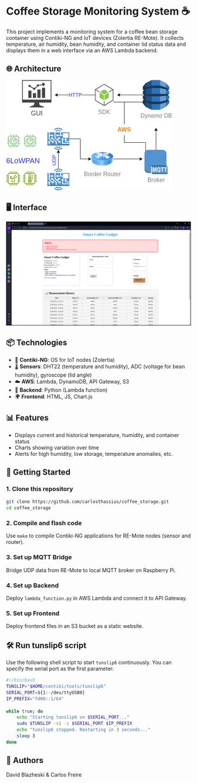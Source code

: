 
# Coffee Storage Monitoring System ☕

This project implements a monitoring system for a coffee bean storage container using Contiki-NG and IoT devices (Zolertia RE-Mote). It collects temperature, air humidity, bean humidity, and container lid status data and displays them in a web interface via an AWS Lambda backend.

## 🌐 Architecture

![System Architecture](architecture.png)

## 🖥️ Interface

![Interface](home.png)

## 📦 Technologies

- 🔧 **Contiki-NG**: OS for IoT nodes (Zolertia)
- 🌡️ **Sensors**: DHT22 (temperature and humidity), ADC (voltage for bean humidity), gyroscope (lid angle)
- ☁️ **AWS**: Lambda, DynamoDB, API Gateway, S3
- 🧠 **Backend**: Python (Lambda function)
- 🌍 **Frontend**: HTML, JS, Chart.js

## 📊 Features

- Displays current and historical temperature, humidity, and container status
- Charts showing variation over time
- Alerts for high humidity, low storage, temperature anomalies, etc.

## 🚀 Getting Started

### 1. Clone this repository
```bash
git clone https://github.com/carlosthassius/coffee_storage.git
cd coffee_storage
```

### 2. Compile and flash code
Use `make` to compile Contiki-NG applications for RE-Mote nodes (sensor and router).

### 3. Set up MQTT Bridge
Bridge UDP data from RE-Mote to local MQTT broker on Raspberry Pi.

### 4. Set up Backend
Deploy `lambda_function.py` in AWS Lambda and connect it to API Gateway.

### 5. Set up Frontend
Deploy frontend files in an S3 bucket as a static website.

## 🛠️ Run tunslip6 script

Use the following shell script to start `tunslip6` continuously. You can specify the serial port as the first parameter:

```bash
#!/bin/bash
TUNSLIP="$HOME/contiki/tools/tunslip6"
SERIAL_PORT=${1:-/dev/ttyUSB0}
IP_PREFIX="fd00::1/64"

while true; do
    echo "Starting tunslip6 on $SERIAL_PORT..."
    sudo $TUNSLIP -v2 -s $SERIAL_PORT $IP_PREFIX
    echo "tunslip6 stopped. Restarting in 3 seconds..."
    sleep 3
done
```

## 📎 Authors
David Blazheski & Carlos Freire 
